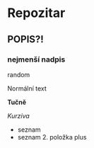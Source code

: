 # **Repozitar**
 ## POPIS?!
 ### nejmenší nadpis

 random


 Normální text

 **Tučně**

 *Kurzíva*
 - seznam
 - seznam 2. položka
plus
